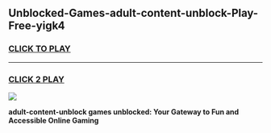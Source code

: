 
## Unblocked-Games-adult-content-unblock-Play-Free-yigk4
<h3>
<a href="https://premium76.site?title=adult-content-unblock&ref=23A">CLICK TO PLAY</a></h3>
<hr>

<h3>
<a href="https://premium76.site?title=adult-content-unblock&ref=23A">CLICK 2 PLAY</a>
  
</h3>

<a href="https://premium76.site?title=adult-content-unblock&ref=23A"><img src="https://clearcache.store/games.png"></a>


**adult-content-unblock games unblocked: Your Gateway to Fun and Accessible Online Gaming**
